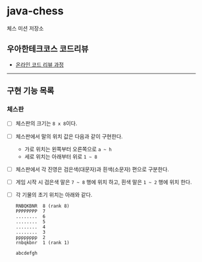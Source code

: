 # java-chess

체스 미션 저장소

## 우아한테크코스 코드리뷰

- [온라인 코드 리뷰 과정](https://github.com/woowacourse/woowacourse-docs/blob/master/maincourse/README.md)


<hr>

## 구현 기능 목록

### 체스판
- [ ] 체스판의 크기는 `8 x 8`이다.
- [ ] 체스판에서 말의 위치 값은 다음과 같이 구현한다.
  - 가로 위치는 왼쪽부터 오른쪽으로 `a ~ h`
  - 세로 위치는 아래부터 위로 `1 ~ 8`
- [ ] 체스판에서 각 진영은 검은색(대문자)과 흰색(소문자) 편으로 구분한다.
- [ ] 게임 시작 시 검은색 말은 `7 ~ 8` 행에 위치 하고, 흰색 말은 `1 ~ 2` 행에 위치 한다.
- [ ] 각 기물의 초기 위치는 아래와 같다.
    ```
    RNBQKBNR  8 (rank 8)
    PPPPPPPP  7
    ........  6
    ........  5
    ........  4
    ........  3
    pppppppp  2
    rnbqkbnr  1 (rank 1)
    
    abcdefgh
    ```

